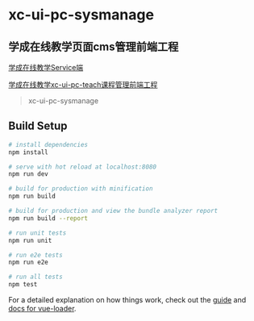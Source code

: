 # xc-ui-pc-sysmanage

## 学成在线教学页面cms管理前端工程

[学成在线教学Service端](https://github.com/181junruo/XC_service)

[学成在线教学xc-ui-pc-teach课程管理前端工程](https://github.com/181junruo/xc-ui-pc-teach)

> xc-ui-pc-sysmanage

## Build Setup

``` bash
# install dependencies
npm install

# serve with hot reload at localhost:8080
npm run dev

# build for production with minification
npm run build

# build for production and view the bundle analyzer report
npm run build --report

# run unit tests
npm run unit

# run e2e tests
npm run e2e

# run all tests
npm test
```

For a detailed explanation on how things work, check out the [guide](http://vuejs-templates.github.io/webpack/) and [docs for vue-loader](http://vuejs.github.io/vue-loader).
